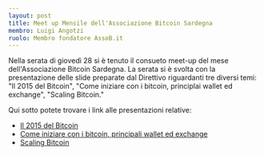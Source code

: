 ```yaml
---
layout: post
title: Meet up Mensile dell'Associazione Bitcoin Sardegna
membro: Luigi Angotzi
ruolo: Membro fondatore AssoB.it
---
```

Nella serata di giovedì 28 si è tenuto il consueto meet-up del mese dell'Associazione 
Bitcoin Sardegna. 
La serata si è svolta con la presentazione delle slide preparate dal Direttivo riguardanti
tre diversi temi: "Il 2015 del Bitcoin", "Come iniziare con i bitcoin, 
principlai wallet ed exchange", "Scaling Bitcoin."
<!-- more -->

Qui sotto potete trovare i link alle presentazioni relative:

*  [Il 2015 del Bitcoin](https://docs.google.com/presentation/d/1jml64jJGBjHYUZVgVdghw23pOtsKhzNgotK-rz4g5wI/mobilepresent?pli=1#slide=id.p) 
*  [Come iniziare con i bitcoin, principali wallet ed exchange](https://docs.google.com/presentation/d/1Ly4WkkANrkH-HJhOe6c1pzr883YLtpKVWhLoac8rE60/pub#slide=id.p)
*  [Scaling Bitcoin](https://docs.google.com/presentation/d/1AizvqV2P8_ZtKSoS3e-vGj_pabtvHFTtzA8QfeRmkGQ/mobilepresent?pli=1#slide=id.p)
